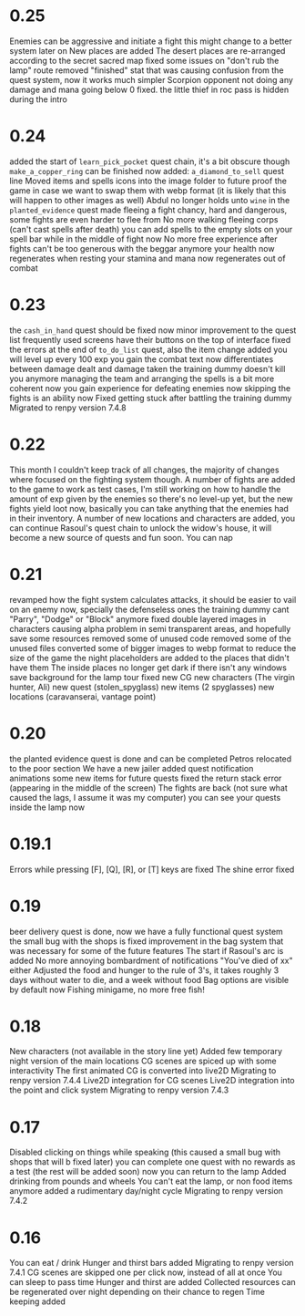 





# 0.25
Enemies can be aggressive and initiate a fight this might change to a better system later on
New places are added
The desert places are re-arranged according to the secret sacred map
fixed some issues on "don't rub the lamp" route
removed "finished" stat that was causing confusion from the quest system, now it works much simpler
Scorpion opponent not doing any damage and mana going below 0 fixed.
the little thief in roc pass is hidden during the intro

# 0.24
added the start of `learn_pick_pocket` quest chain, it's a bit obscure though
`make_a_copper_ring` can be finished now
added: `a_diamond_to_sell` quest line
Moved items and spells icons into the image folder to future proof the game in case we want to swap them with webp format (it is likely that this will happen to other images as well)
Abdul no longer holds unto `wine` in the `planted_evidence` quest
made fleeing a fight chancy, hard and dangerous, some fights are even harder to flee from
No more walking fleeing corps (can't cast spells after death)
you can add spells to the empty slots on your spell bar while in the middle of fight now
No more free experience after fights
can't be too generous with the beggar anymore
your health now regenerates when resting
your stamina and mana now regenerates out of combat

# 0.23
the `cash_in_hand` quest should be fixed now
minor improvement to the quest list
frequently used screens have their buttons on the top of interface
fixed the errors at the end of `to_do_list` quest, also the item change added
you will level up every 100 exp you gain
the combat text now differentiates between damage dealt and damage taken
the training dummy doesn't kill you anymore
managing the team and arranging the spells is a bit more coherent now
you gain experience for defeating enemies now
skipping the fights is an ability now
Fixed getting stuck after battling the training dummy
Migrated to renpy version 7.4.8


# 0.22
This month I couldn't keep track of all changes, the majority of changes where focused on the fighting system though.
A number of fights are added to the game to work as test cases, I'm still working on how to handle the amount of exp given by the enemies so there's no level-up yet, but the new fights yield loot now, basically you can take anything that the enemies had in their inventory.
A number of new locations and characters are added, you can continue Rasoul's quest chain to unlock the widow's house, it will become a new source of quests and fun soon.
You can nap

# 0.21
revamped how the fight system calculates attacks, it should be easier to vail on an enemy now, specially the defenseless ones
the training dummy cant "Parry", "Dodge" or "Block" anymore
fixed double layered images in characters causing alpha problem in semi transparent areas, and hopefully save some resources
removed some of unused code
removed some of the unused files
converted some of bigger images to webp format to reduce the size of the game
the night placeholders are added to the places that didn't have them
The inside places no longer get dark if there isn't any windows
save background for the lamp tour fixed
new CG
new characters (The virgin hunter, Ali)
new quest (stolen_spyglass)
new items (2 spyglasses)
new locations (caravanserai, vantage point)

# 0.20
the planted evidence quest is done and can be completed
Petros relocated to the poor section
We have a new jailer
added quest notification animations
some new items for future quests
fixed the return stack error (appearing in the middle of the screen)
The fights are back (not sure what caused the lags, I assume it was my computer)
you can see your quests inside the lamp now

# 0.19.1
Errors while pressing [F], [Q], [R], or [T] keys are fixed
The shine error fixed

# 0.19
beer delivery quest is done, now we have a fully functional quest system
the small bug with the shops is fixed
improvement in the bag system that was necessary for some of the future features
The start if Rasoul's arc is added
No more annoying bombardment of notifications "You've died of xx" either
Adjusted the food and hunger to the rule of 3's, it takes roughly 3 days without water to die, and a week without food
Bag options are visible by default now
Fishing minigame, no more free fish!

# 0.18
New characters (not available in the story line yet)
Added few temporary night version of the main locations
CG scenes are spiced up with some interactivity
The first animated CG is converted into live2D
Migrating to renpy version 7.4.4
Live2D integration for CG scenes
Live2D integration into the point and click system
Migrating to renpy version 7.4.3


# 0.17
Disabled clicking on things while speaking (this caused a small bug with shops that will b fixed later)
you can complete one quest with no rewards as a test (the rest will be added soon)
now you can return to the lamp
Added drinking from pounds and wheels
You can't eat the lamp, or non food items anymore
added a rudimentary day/night cycle
Migrating to renpy version 7.4.2

# 0.16
You can eat / drink
Hunger and thirst bars added
Migrating to renpy version 7.4.1
CG scenes are skipped one per click now, instead of all at once
You can sleep to pass time
Hunger and thirst are added
Collected resources can be regenerated over night depending on their chance to regen
Time keeping added